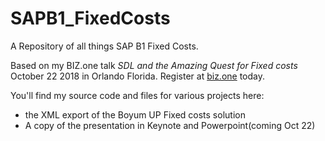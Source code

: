 # SAPB1_FixedCosts
A Repository of all things SAP B1 Fixed Costs.

Based on my BIZ.one talk *SDL and the Amazing Quest for Fixed costs* </br>
October 22 2018 in Orlando Florida. Register at <a href="biz.one">biz.one</a> today. 

You'll find my source code and files for various projects here: 
<ul>
  <li>the XML export of the Boyum UP Fixed costs solution</li>
  <li>A copy of the presentation in Keynote and Powerpoint(coming Oct 22)</li>
</ul>
